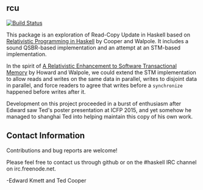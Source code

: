 ## rcu

[![Build Status](https://secure.travis-ci.org/ekmett/rcu.png?branch=master)](http://travis-ci.org/ekmett/rcu)

This package is an exploration of Read-Copy Update in Haskell based on [Relativistic Programming in Haskell](http://web.cecs.pdx.edu/~walpole/papers/haskell2015.pdf) by Cooper and Walpole.  It includes a sound QSBR-based implementation and an attempt at an STM-based implementation.

In the spirit of [A Relativistic Enhancement to Software Transactional Memory](https://www.usenix.org/legacy/events/hotpar11/tech/final_files/Howard.pdf)
 by Howard and Walpole, we could extend the STM implementation to allow reads and writes on the same data in parallel, writes to disjoint data in parallel, and force readers to agree that writes before a `synchronize` happened before writes after it.

Development on this project proceeded in a burst of enthusiasm after Edward saw Ted's poster presentation at ICFP 2015, and yet somehow he managed to shanghai Ted into helping maintain this copy of his own work.

## Contact Information

Contributions and bug reports are welcome!

Please feel free to contact us through github or on the #haskell IRC channel on irc.freenode.net.

-Edward Kmett and Ted Cooper
